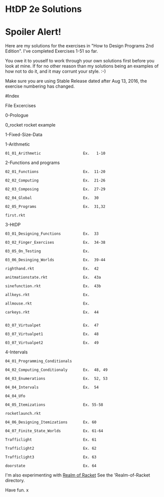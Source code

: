 # HtDP 2e Solutions

# Spoiler Alert!

Here are my solutions for the exercises in "How to Design Programs 2nd Edition".
I've completed Exercises 1-51 so far.

You owe it to youself to work through your own solutions first before you look at mine.  If for no other reason than my solutions being an examples of how not to do it, and it may corrunt your style. :-)

Make sure you are using Stable Release dated after Aug 13, 2016, the exercise numbering has changed.


#Index

  File                                 Excercises

0-Prologue

  0_rocket       rocket example

1-Fixed-Size-Data

  1-Arithmetic

    01_01_Arithmetic                   Ex.   1-10

  2-Functions and programs

    02_01_Functions                    Ex.  11-20

    02_02_Computing                    Ex.  21-26

    02_03_Composing                    Ex.  27-29

    02_04_Global                       Ex.  30

    02_05_Programs                     Ex.  31,32

    first.rkt

  3-HtDP

    03_01_Designing_Functions          Ex.  33

    03_02_Finger_Exercises             Ex.  34-38

    03_05_On_Testing                   Ex.

    03_06_Desinging_Worlds             Ex.  39-44

    righthand.rkt                      Ex.  42

    anitmationstate.rkt                Ex.  43a

    sinefunction.rkt                   Ex.  43b

    allkeys.rkt                        Ex.

    allmouse.rkt                       Ex.

    carkeys.rkt                        Ex.  44


    03_07_Virtualpet                   Ex.  47

    03_07_Virtualpet1                  Ex.  48

    03_07_Virtualpet2                  Ex.  49

  4-Intervals

    04_01_Programming_Conditionals

    04_02_Computing_Conditionaly       Ex.  48, 49

    04_03_Enumerations                 Ex.  52, 53

    04_04_Intervals                    Ex.  54

    04_04_Ufo

    04_05_Itemizations                 Ex. 55-58

    rocketlaunch.rkt

    04_06_Designing_Itemizations       Ex. 60

    04_07_Finite_State_Worlds          Ex. 61-64

    Trafficlight                       Ex. 61

    Trafficlight2                      Ex. 62

    Trafficlight3                      Ex. 63

    doorstate                          Ex. 64


I'm also experimenting with [Realm of Racket](http://www.nostarch.com/realmofracket)
See the 'Realm-of-Racket directory.

Have fun.
x
